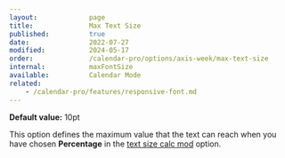 ```yaml
---
layout:             page
title:              Max Text Size
published:          true
date:               2022-07-27
modified:           2024-05-17
order:              /calendar-pro/options/axis-week/max-text-size
internal:           maxFontSize
available:          Calendar Mode
related:
    - /calendar-pro/features/responsive-font.md
---
```

**Default value:** 10pt

This option defines the maximum value that the text can reach when you have chosen **Percentage** in the [text size calc mod](./size-calc.md) option.